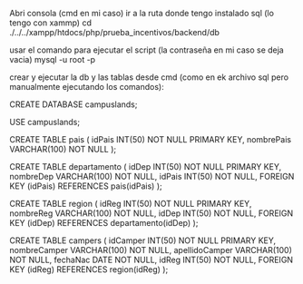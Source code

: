 Abri consola (cmd en mi caso)
ir a la ruta donde tengo instalado sql (lo tengo con xammp)
cd ./../../xampp/htdocs/php/prueba_incentivos/backend/db


usar el comando para ejecutar el script (la contraseña en mi caso se deja vacia)
mysql -u root  -p 


crear y ejecutar la db y las tablas desde cmd (como en ek archivo sql pero manualmente ejecutando los comandos):


CREATE DATABASE campuslands;

USE campuslands;

CREATE TABLE pais (
    idPais INT(50) NOT NULL PRIMARY KEY,
    nombrePais VARCHAR(100) NOT NULL
);

CREATE TABLE departamento (
    idDep INT(50) NOT NULL PRIMARY KEY,
    nombreDep VARCHAR(100) NOT NULL,
    idPais INT(50) NOT NULL,
    FOREIGN KEY (idPais) REFERENCES pais(idPais)
);

CREATE TABLE region (
    idReg INT(50) NOT NULL PRIMARY KEY,
    nombreReg VARCHAR(100) NOT NULL,
    idDep INT(50) NOT NULL,
    FOREIGN KEY (idDep) REFERENCES departamento(idDep)
);

CREATE TABLE campers (
    idCamper INT(50) NOT NULL PRIMARY KEY,
    nombreCamper VARCHAR(100) NOT NULL,
    apellidoCamper VARCHAR(100) NOT NULL,
    fechaNac DATE NOT NULL,
    idReg INT(50) NOT NULL,
    FOREIGN KEY (idReg) REFERENCES region(idReg)
);
